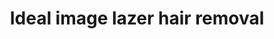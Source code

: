---
title: "Ideal image lazer hair removal"
url: /miami/ideal-image-lazer-hair-removal/
shop: Kosmetik
---